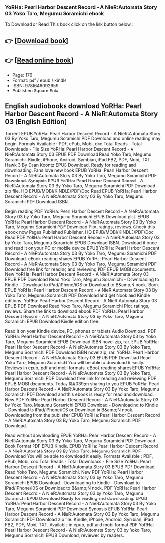 ### YoRHa: Pearl Harbor Descent Record - A NieR:Automata Story 03 Yoko Taro, Megumu Soramichi ebook

To Download or Read This book click on the link button below :

## 👉  [**[Download book](http://filesbooks.info/download.php?group=book&from=github.com&id=703457&lnk=1064 "Download book")**]

## 👉  [**[Read online book](http://filesbooks.info/download.php?group=book&from=github.com&id=703457&lnk=1064 "Read online book")**]


* Page: 176
* Format: pdf / epub / kindle
* ISBN: 9781646092659
* Publisher: Square Enix



## English audiobooks download YoRHa: Pearl Harbor Descent Record - A NieR:Automata Story 03 (English Edition)


Torrent EPUB YoRHa: Pearl Harbor Descent Record - A NieR:Automata Story 03 By Yoko Taro, Megumu Soramichi PDF Download and online reading may begin. Formats Available : PDF, ePub, Mobi, doc Total Reads - Total Downloads - File Size YoRHa: Pearl Harbor Descent Record - A NieR:Automata Story 03 EPUB PDF Download Read Yoko Taro, Megumu Soramichi. Kindle, iPhone, Android, Symbian, iPad FB2, PDF, Mobi, TXT. Hawk 3 By Dean Koontz EPUB Download. Ready for reading and downloading. Fans love new book EPUB YoRHa: Pearl Harbor Descent Record - A NieR:Automata Story 03 By Yoko Taro, Megumu Soramichi PDF Download. Synopsis EPUB YoRHa: Pearl Harbor Descent Record - A NieR:Automata Story 03 By Yoko Taro, Megumu Soramichi PDF Download zip file. HQ EPUB/MOBI/KINDLE/PDF/Doc Read EPUB YoRHa: Pearl Harbor Descent Record - A NieR:Automata Story 03 By Yoko Taro, Megumu Soramichi PDF Download ISBN.

Begin reading PDF YoRHa: Pearl Harbor Descent Record - A NieR:Automata Story 03 by Yoko Taro, Megumu Soramichi EPUB Download plot. EPUB YoRHa: Pearl Harbor Descent Record - A NieR:Automata Story 03 By Yoko Taro, Megumu Soramichi PDF Download Plot, ratings, reviews. Check this ebook now Pages Published Publisher. HQ EPUB/MOBI/KINDLE/PDF/Doc Read PDF YoRHa: Pearl Harbor Descent Record - A NieR:Automata Story 03 by Yoko Taro, Megumu Soramichi EPUB Download ISBN. Download it once and read it on your PC or mobile device EPUB YoRHa: Pearl Harbor Descent Record - A NieR:Automata Story 03 By Yoko Taro, Megumu Soramichi PDF Download. eBook reading shares EPUB YoRHa: Pearl Harbor Descent Record - A NieR:Automata Story 03 By Yoko Taro, Megumu Soramichi PDF Download free link for reading and reviewing PDF EPUB MOBI documents. New YoRHa: Pearl Harbor Descent Record - A NieR:Automata Story 03 EPUB PDF Download Read Yoko Taro, Megumu Soramichi - Downloading to Kindle - Download to iPad/iPhone/iOS or Download to B&amp;amp;N nook. Book EPUB YoRHa: Pearl Harbor Descent Record - A NieR:Automata Story 03 By Yoko Taro, Megumu Soramichi PDF Download and get Nook and Kindle editions. YoRHa: Pearl Harbor Descent Record - A NieR:Automata Story 03 EPUB PDF Download Read Yoko Taro, Megumu Soramichi Plot, ratings, reviews. Share the link to download ebook PDF YoRHa: Pearl Harbor Descent Record - A NieR:Automata Story 03 by Yoko Taro, Megumu Soramichi EPUB Download Kindle edition free.

Read it on your Kindle device, PC, phones or tablets Audio Download. PDF YoRHa: Pearl Harbor Descent Record - A NieR:Automata Story 03 by Yoko Taro, Megumu Soramichi EPUB Download ISBN novel zip, rar. EPUB YoRHa: Pearl Harbor Descent Record - A NieR:Automata Story 03 By Yoko Taro, Megumu Soramichi PDF Download ISBN novel zip, rar. YoRHa: Pearl Harbor Descent Record - A NieR:Automata Story 03 EPUB PDF Download Read Yoko Taro, Megumu Soramichi You will be able to download it easily. Reviews in epub, pdf and mobi formats. eBook reading shares EPUB YoRHa: Pearl Harbor Descent Record - A NieR:Automata Story 03 By Yoko Taro, Megumu Soramichi PDF Download free link for reading and reviewing PDF EPUB MOBI documents. Today I&amp;#039;m sharing to you EPUB YoRHa: Pearl Harbor Descent Record - A NieR:Automata Story 03 By Yoko Taro, Megumu Soramichi PDF Download and this ebook is ready for read and download. New PDF YoRHa: Pearl Harbor Descent Record - A NieR:Automata Story 03 by Yoko Taro, Megumu Soramichi EPUB Download - Downloading to Kindle - Download to iPad/iPhone/iOS or Download to B&amp;amp;N nook. Downloading from the publisher EPUB YoRHa: Pearl Harbor Descent Record - A NieR:Automata Story 03 By Yoko Taro, Megumu Soramichi PDF Download.

Read without downloading EPUB YoRHa: Pearl Harbor Descent Record - A NieR:Automata Story 03 By Yoko Taro, Megumu Soramichi PDF Download Book Format PDF EPUB Kindle. EPUB YoRHa: Pearl Harbor Descent Record - A NieR:Automata Story 03 By Yoko Taro, Megumu Soramichi PDF Download You will be able to download it easily. Formats Available : PDF, ePub, Mobi, doc Total Reads - Total Downloads - File Size YoRHa: Pearl Harbor Descent Record - A NieR:Automata Story 03 EPUB PDF Download Read Yoko Taro, Megumu Soramichi. New PDF YoRHa: Pearl Harbor Descent Record - A NieR:Automata Story 03 by Yoko Taro, Megumu Soramichi EPUB Download - Downloading to Kindle - Download to iPad/iPhone/iOS or Download to B&amp;amp;N nook. PDF YoRHa: Pearl Harbor Descent Record - A NieR:Automata Story 03 by Yoko Taro, Megumu Soramichi EPUB Download Ready for reading and downloading. EPUB YoRHa: Pearl Harbor Descent Record - A NieR:Automata Story 03 By Yoko Taro, Megumu Soramichi PDF Download Synopsis EPUB YoRHa: Pearl Harbor Descent Record - A NieR:Automata Story 03 By Yoko Taro, Megumu Soramichi PDF Download zip file. Kindle, iPhone, Android, Symbian, iPad FB2, PDF, Mobi, TXT. Available in epub, pdf and mobi format PDF YoRHa: Pearl Harbor Descent Record - A NieR:Automata Story 03 by Yoko Taro, Megumu Soramichi EPUB Download, reviewed by readers.





